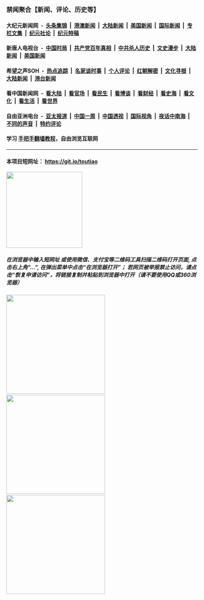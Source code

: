 ### 禁闻聚合【新闻、评论、历史等】

#### 大纪元新闻网 &nbsp;-&nbsp; [头条集锦](indexes/E头条集锦.md?t=02171322) &nbsp;|&nbsp; [港澳新闻](indexes/E港澳新闻.md?t=02171322)  &nbsp;|&nbsp; [大陆新闻](indexes/E大陆新闻.md?t=02171322) &nbsp;|&nbsp; [美国新闻](indexes/E美国新闻.md?t=02171322) &nbsp;|&nbsp; [国际新闻](indexes/E国际新闻.md?t=02171322) &nbsp;|&nbsp; [专栏文集](indexes/E专栏文集.md?t=02171322) &nbsp;|&nbsp; [纪元社论](indexes/E纪元社论.md?t=02171322) &nbsp;|&nbsp; [纪元特稿](indexes/E纪元特稿.md?t=02171322) 

#### 新唐人电视台 &nbsp;-&nbsp; [中国时局](indexes/N中国时局.md?t=02171322) &nbsp;|&nbsp; [共产党百年真相](indexes/N共产党百年真相.md?t=02171322) &nbsp;|&nbsp; [中共杀人历史](indexes/N中共杀人历史.md?t=02171322) &nbsp;|&nbsp; [文史漫步](indexes/N文史漫步.md?t=02171322) &nbsp;|&nbsp; [大陆新闻](indexes/N大陆新闻.md?t=02171322) &nbsp;|&nbsp; [美国新闻](indexes/N美国新闻.md?t=02171322)

#### 希望之声SOH &nbsp;-&nbsp; [热点追踪](indexes/H热点追踪.md?t=02171322) &nbsp;|&nbsp; [名家谈时事](indexes/H名家谈时事.md?t=02171322) &nbsp;|&nbsp; [个人评论](indexes/H个人评论.md?t=02171322)  &nbsp;|&nbsp; [红朝解密](indexes/H红朝解密.md?t=02171322) &nbsp;|&nbsp; [文化寻根](indexes/H文化寻根.md?t=02171322) &nbsp;|&nbsp; [大陆新闻](indexes/H大陆新闻.md?t=02171322) &nbsp;|&nbsp; [港台新闻](indexes/H港台新闻.md?t=02171322)

#### 看中国新闻网 &nbsp;-&nbsp; [看大陆](indexes/S看大陆.md?t=02171322) &nbsp;|&nbsp; [看官场](indexes/S看官场.md?t=02171322) &nbsp;|&nbsp; [看民生](indexes/S看民生.md?t=02171322)  &nbsp;|&nbsp; [看博谈](indexes/S看博谈.md?t=02171322) &nbsp;|&nbsp; [看财经](indexes/S看财经.md?t=02171322) &nbsp;|&nbsp; [看史海](indexes/S看史海.md?t=02171322) &nbsp;|&nbsp; [看文化](indexes/S看文化.md?t=02171322) &nbsp;|&nbsp; [看生活](indexes/S看生活.md?t=02171322) &nbsp;|&nbsp; [看世界](indexes/S看世界.md?t=02171322)

#### 自由亚洲电台 &nbsp;-&nbsp; [亚太报道](indexes/R亚太报道.md?t=02171322) &nbsp;|&nbsp; [中国一周](indexes/R中国一周.md?t=02171322) &nbsp;|&nbsp; [中国透视](indexes/R中国透视.md?t=02171322)  &nbsp;|&nbsp; [国际视角](indexes/R国际视角.md?t=02171322) &nbsp;|&nbsp; [夜话中南海](indexes/R夜话中南海.md?t=02171322) &nbsp;|&nbsp; [不同的声音](indexes/R不同的声音.md?t=02171322) &nbsp;|&nbsp; [特约评论](indexes/R特约评论.md?t=02171322)

#### 学习 [手把手翻墙教程](https://github.com/gfw-breaker/guides/wiki)，自由浏览互联网

----

#### 本项目短网址： https://git.io/toutiao
<img src="https://raw.githubusercontent.com/gfw-breaker/banned-news/master/scripts/img/qr.png" width="200px"/>  

##### 在浏览器中输入短网址 或使用微信、支付宝等二维码工具扫描二维码打开页面, 点击右上角"...", 在弹出菜单中点击“在浏览器打开”； 若网页被举报禁止访问，请点击“恢复申请访问”，将链接复制并粘贴到浏览器中打开（请不要使用QQ或360浏览器）

<img src="https://raw.githubusercontent.com/gfw-breaker/banned-news/master/scripts/img/1.png" width="260px"/> &nbsp; <img src="https://raw.githubusercontent.com/gfw-breaker/banned-news/master/scripts/img/2.png" width="260px"/> &nbsp; <img src="https://raw.githubusercontent.com/gfw-breaker/banned-news/master/scripts/img/3.png" width="260px"/>
